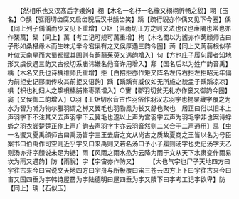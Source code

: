 <!-- { "loadSidebar": true } -->
　　【然相乐也又汉髙后字娥姁】栩【木名一名杼一名橡又栩栩忻畅之貎】珝【玉名】○龋【驱雨切齿腐又启齿貎后汉书龋齿笑】踽【疏行貎亦作偊又见下今圈】偊【同上列子偊偊而步又见下重增】○矩【俱雨切正方之则又法也仪也亷隅也常也亦作榘萭】榘【同上】萭【考工记可规可萭重增】枸【木名蜀以为酱亦作蒟顔师古曰子形如桑椹缘木而生味尤辛今宕渠有之又侯厚遇三韵今圈】蒟【同上又蒟蒻根似芋叶似天南星而大蜀都赋其圃则有蒟蒻茱萸又遇韵增入】句【方也庄子履句屦者知地形又虞侯遇三韵又古候切系庙讳嫌名他音许用增入】鄅【国名后以为姓广韵音禹】楀【木名又氏也诗楀维师氏重增】拒【白招拒亦作矩又阵名左传右拒左拒昭元年偏为前拒史记郦商传攻其前拒又语韵】踽【踽踽有威仪如无所施之貌孟子踽踽凉凉】椇【枳也礼妇人之挚梖榛脯脩枣栗増入】○寠【郡羽切贫无礼亦作窭又御韵今圈】窭【又侯御二韵增入】○羽【王矩切水音古作羽俗作羽汉志羽字也物聚藏字覆之为水为智为听为物尔雅羽谓之栁又翼毛也羽物鳯为长又舒也聚也　居正曰俗以旧本上声羽字下不注其义去声羽字下云翼毛也遂以上声为宫羽字去声为羽毛字非也案诗蜉蝣之羽衣裳楚楚正作上声广韵去声羽字卞亦云羽音然则二义合于二声通用】禹【虫一名蠁又夏禹顔师古曰禹汤皆字三王去唐之文从尚古之质故夏商之王皆以名为号臣案书曰伯禹作司空则近乎字又曰来禹则又若名汤曰予小子履则汤字也史记汤字天乙则汤亦非字顔说未足为据】雨【风雨之雨水烝为云降为雨于文从天下水隶变作雨易坎为雨又遇韵】防【雨貎】宇【宇宙亦作防又】
　　【大也气宇也尸子天地四方曰宇往古来今曰宙说文天地四方曰宇舟与所极覆曰宙三苍云四方上下曰宇往古来今曰宙又国四垂为宇韩诗屋霤为宇陆德明曰屋四垂为宇又隤下曰宇考工记宇欲卑】防【同上】瑀【石似玉】
